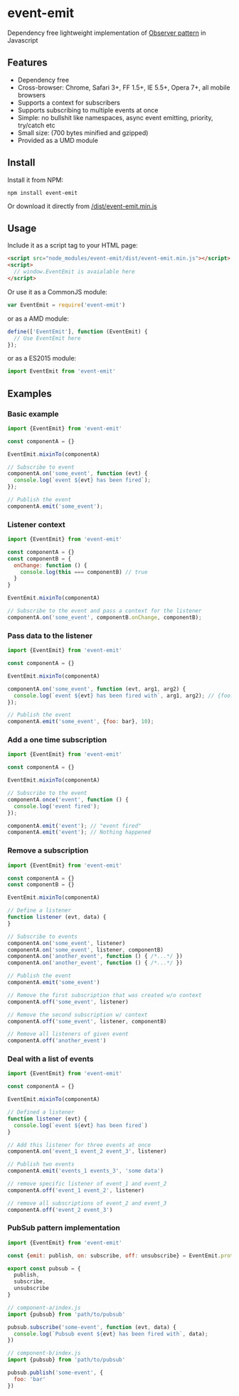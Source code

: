# event-emit

Dependency free lightweight implementation of 
[Observer pattern](https://en.wikipedia.org/wiki/Observer_pattern) in Javascript

## Features

* Dependency free
* Cross-browser: Chrome, Safari 3+, FF 1.5+, IE 5.5+, Opera 7+, all mobile browsers
* Supports a context for subscribers
* Supports subscribing to multiple events at once
* Simple: no bullshit like namespaces, async event emitting, priority, try/catch etc
* Small size: (700 bytes minified and gzipped)
* Provided as a UMD module 

## Install

Install it from NPM:

```
npm install event-emit
```

Or download it directly 
from [/dist/event-emit.min.js](https://github.com/dmitryshimkin/emitter/blob/master/dist/event-emit.min.js)

## Usage

Include it as a script tag to your HTML page:

```html
<script src="node_modules/event-emit/dist/event-emit.min.js"></script>
<script>
  // window.EventEmit is avaialable here
</script> 
```

Or use it as a CommonJS module:

```javascript
var EventEmit = require('event-emit')
```

or as a AMD module:

```javascript
define(['EventEmit'], function (EventEmit) {
  // Use EventEmit here
});
```

or as a ES2015 module:

```javascript
import EventEmit from 'event-emit'
```


## Examples

### Basic example

```javascript
import {EventEmit} from 'event-emit'

const componentA = {}

EventEmit.mixinTo(componentA)

// Subscribe to event
componentA.on('some_event', function (evt) {
  console.log(`event ${evt} has been fired`);
});

// Publish the event
componentA.emit('some_event');
```

### Listener context

```javascript
import {EventEmit} from 'event-emit'

const componentA = {}
const componentB = {
  onChange: function () {
    console.log(this === componentB) // true
  }
}

EventEmit.mixinTo(componentA)

// Subscribe to the event and pass a context for the listener
componentA.on('some_event', componentB.onChange, componentB);
```

### Pass data to the listener

```javascript
import {EventEmit} from 'event-emit'

const componentA = {}

EventEmit.mixinTo(componentA)

componentA.on('some_event', function (evt, arg1, arg2) {
  console.log(`event ${evt} has been fired with`, arg1, arg2); // {foo: bar}, 10
});

// Publish the event
componentA.emit('some_event', {foo: bar}, 10);
```

### Add a one time subscription

```javascript
import {EventEmit} from 'event-emit'

const componentA = {}

EventEmit.mixinTo(componentA)

// Subscribe to the event
componentA.once('event', function () {
  console.log('event fired');
});

componentA.emit('event'); // "event fired"
componentA.emit('event'); // Nothing happened
```

### Remove a subscription

```javascript
import {EventEmit} from 'event-emit'

const componentA = {}
const componentB = {}

EventEmit.mixinTo(componentA)

// Define a listener
function listener (evt, data) {
}

// Subscribe to events
componentA.on('some_event', listener)
componentA.on('some_event', listener, componentB)
componentA.on('another_event', function () { /*...*/ })
componentA.on('another_event', function () { /*...*/ })

// Publish the event
componentA.emit('some_event')

// Remove the first subscription that was created w/o context
componentA.off('some_event', listener)

// Remove the second subscription w/ context
componentA.off('some_event', listener, componentB)

// Remove all listeners of given event
componentA.off('another_event')
```

### Deal with a list of events

```javascript
import {EventEmit} from 'event-emit'

const componentA = {}

EventEmit.mixinTo(componentA)

// Defined a listener
function listener (evt) {
  console.log(`event ${evt} has been fired`)
}

// Add this listener for three events at once
componentA.on('event_1 event_2 event_3', listener)

// Publish two events
componentA.emit('events_1 events_3', 'some data')

// remove specific listener of event_1 and event_2
componentA.off('event_1 event_2', listener)

// remove all subscriptions of event_2 and event_3
componentA.off('event_2 event_3')
```

### PubSub pattern implementation

```javascript
import {EventEmit} from 'event-emit'

const {emit: publish, on: subscribe, off: unsubscribe} = EventEmit.prototype; 

export const pubsub = {
  publish,
  subscribe,
  unsubscribe
}
```

```javascript
// component-a/index.js
import {pubsub} from 'path/to/pubsub'

pubsub.subscribe('some-event', function (evt, data) {
  console.log(`Pubsub event ${evt} has been fired with`, data);
})
```

```javascript
// component-b/index.js
import {pubsub} from 'path/to/pubsub'

pubsub.publish('some-event', {
  foo: 'bar'
})
```
